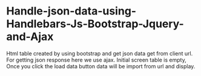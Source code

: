 # Handle-json-data-using-Handlebars-Js-Bootstrap-Jquery-and-Ajax

Html table created by using bootstrap and get json data get from client url. For getting json response here we use ajax. Initial screen table is empty, Once you click the load data button data will be import from url and display.
